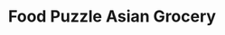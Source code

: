 ---
title: "Food Puzzle Asian Grocery"
url: /south-melbourne/food-puzzle-asian-grocery/
shop: convenience
---